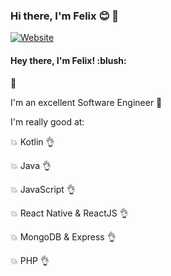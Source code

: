 
### Hi there, I'm Felix  :blush: 👋

[![Website](https://img.shields.io/website?label=codeSTACKr.com&style=for-the-badge&url=https%3A%2F%2Fcodestackr.com)](https://felix-oduor.web.app/)




<h4>Hey there, I'm <b>Felix!</b> :blush:</h4> 👋

I'm an excellent Software Engineer :muscle:

I'm really good at:

:boom: Kotlin :ok_hand:

:boom: Java :ok_hand:

:boom: JavaScript :ok_hand:

:boom: React Native & ReactJS :ok_hand:

:boom: MongoDB & Express :ok_hand:

:boom: PHP :ok_hand:
